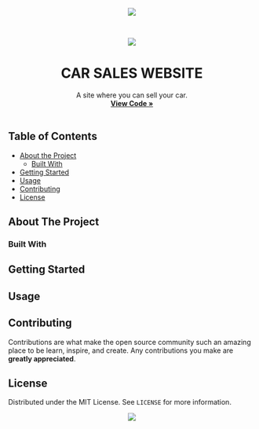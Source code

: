 <p align="center"><img src="https://github.com/Dmytrenko-Roman/pictures-gifs/blob/main/pictures/7C9E4B27-7B97-4BA5-81A0-B6656562FA2A.png" /></p>
<br />
<p align="center">
  <a href="https://github.com/othneildrew/Best-README-Template">
    <img src="https://github.com/Dmytrenko-Roman/pictures-gifs/blob/main/pictures/7C9E4B27-7B97-4BA5-81A0-B6656562FA2A.png">
  </a>

  <h1 align="center">CAR SALES WEBSITE</h1>

  <p align="center">
    A site where you can sell your car.
    <br />
    <a href="https://github.com/Dmytrenko-Roman/car-sales-website/tree/main/django/carsales"><strong>View Code »</strong></a>
    <br />
    <br />
  </p>
</p>



## Table of Contents

* [About the Project](#about-the-project)
  * [Built With](#built-with)
* [Getting Started](#getting-started)
* [Usage](#usage)
* [Contributing](#contributing)
* [License](#license)




## About The Project

### Built With

## Getting Started

## Usage

## Contributing

Contributions are what make the open source community such an amazing place to be learn, inspire, and create. Any contributions you make are **greatly appreciated**.


## License

Distributed under the MIT License. See `LICENSE` for more information.


<p align="center"><img src="https://github.com/Dmytrenko-Roman/pictures-gifs/blob/main/gifs/arthas.ForAllREADMEs.gif" /></p>
